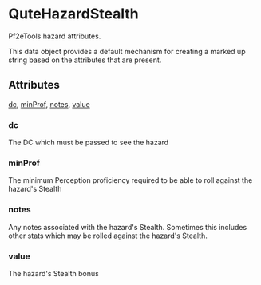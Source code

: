 # QuteHazardStealth

Pf2eTools hazard attributes.

This data object provides a default mechanism for creating
a marked up string based on the attributes that are present.

## Attributes

[dc](#dc), [minProf](#minprof), [notes](#notes), [value](#value)


### dc

The DC which must be passed to see the hazard

### minProf

The minimum Perception proficiency required to be able to roll against the hazard's Stealth

### notes

Any notes associated with the hazard's Stealth. Sometimes this includes other stats which may
be rolled against the hazard's Stealth.

### value

The hazard's Stealth bonus

